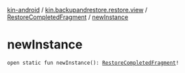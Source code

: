 [kin-android](../../index.md) / [kin.backupandrestore.restore.view](../index.md) / [RestoreCompletedFragment](index.md) / [newInstance](./new-instance.md)

# newInstance

`open static fun newInstance(): `[`RestoreCompletedFragment`](index.md)`!`